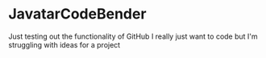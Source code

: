 # JavatarCodeBender
Just testing out the functionality of GitHub
I really just want to code but I'm struggling with ideas for a project
